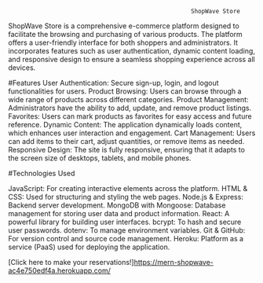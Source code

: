                                                         ShopWave Store

ShopWave Store is a comprehensive e-commerce platform designed to facilitate the browsing and purchasing of various products. The platform offers a user-friendly interface for both shoppers and administrators. It incorporates features such as user authentication, dynamic content loading, and responsive design to ensure a seamless shopping experience across all devices.

#Features
User Authentication: Secure sign-up, login, and logout functionalities for users.
Product Browsing: Users can browse through a wide range of products across different categories.
Product Management: Administrators have the ability to add, update, and remove product listings.
Favorites: Users can mark products as favorites for easy access and future reference.
Dynamic Content: The application dynamically loads content, which enhances user interaction and engagement.
Cart Management: Users can add items to their cart, adjust quantities, or remove items as needed.
Responsive Design: The site is fully responsive, ensuring that it adapts to the screen size of desktops, tablets, and mobile phones.

#Technologies Used

JavaScript: For creating interactive elements across the platform.
HTML & CSS: Used for structuring and styling the web pages.
Node.js & Express: Backend server development.
MongoDB with Mongoose: Database management for storing user data and product information.
React: A powerful library for building user interfaces.
bcrypt: To hash and secure user passwords.
dotenv: To manage environment variables.
Git & GitHub: For version control and source code management.
Heroku: Platform as a service (PaaS) used for deploying the application.

[Click here to make your reservations!]https://mern-shopwave-ac4e750edf4a.herokuapp.com/
